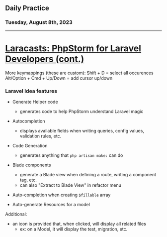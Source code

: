 ## Daily Practice
### Tuesday, August 8th, 2023
---


# [Laracasts: PhpStorm for Laravel Developers (cont.)](https://laracasts.com/series/phpstorm-for-laravel-developers)  


More keymappings (these are custom):
Shift + D = select all occurences
Alt/Option + Cmd + Up/Down = add cursor up/down


### Laravel Idea features
- Generate Helper code
   * generates code to help PhpStorm understand Laravel magic

- Autocompletion
   * displays available fields when writing queries, config values, validation rules, etc.

- Code Generation
   * generates anything that `php artisan make:` can do

- Blade components
   * generate a Blade view when defining a route, writing a component tag, etc.
   * can also "Extract to Blade View" in refactor menu

- Auto-completion when creating `$fillable` array

- Auto-generate Resources for a model

Additional:
- an icon is provided that, when clicked, will display all related files
   * ex: on a Model, it will display the test, migration, etc.